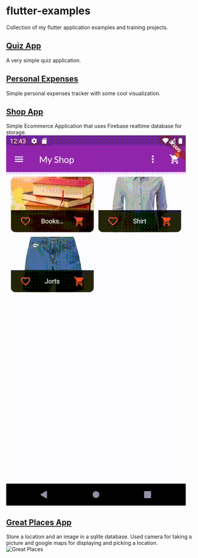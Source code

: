 # flutter-examples

Collection of my flutter application examples and training projects.

## [Quiz App](https://github.com/arielmagbanua/flutter-app-examples/tree/master/quiz_app)

A very simple quiz application.

## [Personal Expenses](https://github.com/arielmagbanua/flutter-app-examples/tree/master/personal_expenses)

Simple personal expenses tracker with some cool visualization.

## [Shop App](https://github.com/arielmagbanua/flutter-app-examples/tree/master/shop_app)

Simple Ecommerce Application that uses Firebase realtime database for storage.
![Great Places](/images/shop_app_resized.gif)

## [Great Places App](https://github.com/arielmagbanua/flutter-app-examples/tree/master/great_places_app)

Store a location and an image in a sqlite database. Used camera for taking a picture and google maps for displaying and picking a location.
![Great Places](/images/great_places_resized.gif)
